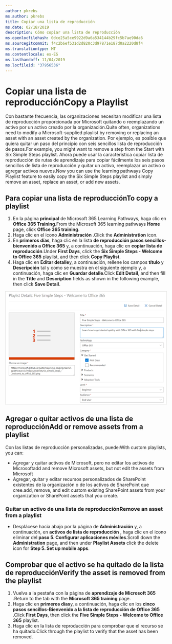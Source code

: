 ```yaml
---
author: pkrebs
ms.author: pkrebs
title: Copiar una lista de reproducción
ms.date: 02/18/2019
description: Cómo copiar una lista de reproducción
ms.openlocfilehash: 0dce25a5ce9922d9a6a534144b29fc5b7ae90da6
ms.sourcegitcommit: f4c2b6ef531d2d820c3d97871e187d0a2220d8f4
ms.translationtype: MT
ms.contentlocale: es-ES
ms.lasthandoff: 11/04/2019
ms.locfileid: "37956536"
---
```

# <a name="copy-a-playlist"></a><span data-ttu-id="bcd8c-103">Copiar una lista de reproducción</span><span class="sxs-lookup"><span data-stu-id="bcd8c-103">Copy a Playlist</span></span>
<span data-ttu-id="bcd8c-104">Con bastante frecuencia, las organizaciones necesitan modificar una lista de reproducción proporcionada por Microsoft quitando o reemplazando un activo por un activo creado por la organización.</span><span class="sxs-lookup"><span data-stu-id="bcd8c-104">Quite often, organizations need to modify a Microsoft-supplied playlist by removing or replacing an asset with an asset created by the organization.</span></span> <span data-ttu-id="bcd8c-105">Por ejemplo, es posible que quiera quitar un paso del principio con seis sencillos lista de reproducción de pasos.</span><span class="sxs-lookup"><span data-stu-id="bcd8c-105">For example, you might want to remove a step from the Start with Six Simple Steps playlist.</span></span> <span data-ttu-id="bcd8c-106">Ahora puede usar la característica copiar lista de reproducción de rutas de aprendizaje para copiar fácilmente los seis pasos sencillos de lista de reproducción y quitar un activo, reemplazar un activo o agregar activos nuevos.</span><span class="sxs-lookup"><span data-stu-id="bcd8c-106">Now you can use the learning pathways Copy Playlist feature to easily copy the Six Simple Steps playlist and simply remove an asset, replace an asset, or add new assets.</span></span> 

## <a name="to-copy-a-playlist"></a><span data-ttu-id="bcd8c-107">Para copiar una lista de reproducción</span><span class="sxs-lookup"><span data-stu-id="bcd8c-107">To copy a playlist</span></span>

1. <span data-ttu-id="bcd8c-108">En la página **principal** de Microsoft 365 Learning Pathways, haga clic en **Office 365 Training**.</span><span class="sxs-lookup"><span data-stu-id="bcd8c-108">From the Microsoft 365 learning pathways **Home** page, click **Office 365 training**.</span></span>
2. <span data-ttu-id="bcd8c-109">Haga clic en el icono **Administración** .</span><span class="sxs-lookup"><span data-stu-id="bcd8c-109">Click the **Administration** icon.</span></span>
3. <span data-ttu-id="bcd8c-110">En **primeros días**, haga clic en la lista **de reproducción pasos sencillos-bienvenido a Office 365** y, a continuación, haga clic en **copiar lista de reproducción**.</span><span class="sxs-lookup"><span data-stu-id="bcd8c-110">Under **First Days**, click the **Six Simple Steps - Welcome to Office 365** playlist, and then click **Copy Playlist**.</span></span> 
4. <span data-ttu-id="bcd8c-111">Haga clic en **Editar detalle**y, a continuación, rellene los campos **título** y **Descripción** tal y como se muestra en el siguiente ejemplo y, a continuación, haga clic en **Guardar detalle**.</span><span class="sxs-lookup"><span data-stu-id="bcd8c-111">Click **Edit Detail**, and then fill in the **Title** and **Description** fields as shown in the following example, then click **Save Detail**.</span></span>  
 
![CG-copyplaylist5steps. png](media/cg-copyplaylist5steps.png)

## <a name="add-or-remove-assets-from-a-playlist"></a><span data-ttu-id="bcd8c-113">Agregar o quitar activos de una lista de reproducción</span><span class="sxs-lookup"><span data-stu-id="bcd8c-113">Add or remove assets from a playlist</span></span>
<span data-ttu-id="bcd8c-114">Con las listas de reproducción personalizadas, puede:</span><span class="sxs-lookup"><span data-stu-id="bcd8c-114">With custom playlists, you can:</span></span>
- <span data-ttu-id="bcd8c-115">Agregar y quitar activos de Microsoft, pero no editar los activos de Microsoft</span><span class="sxs-lookup"><span data-stu-id="bcd8c-115">add and remove Microsoft assets, but not edit the assets from Microsoft</span></span>
- <span data-ttu-id="bcd8c-116">Agregar, quitar y editar recursos personalizados de SharePoint existentes de la organización o de los activos de SharePoint que cree.</span><span class="sxs-lookup"><span data-stu-id="bcd8c-116">add, remove, and edit custom existing SharePoint assets from your organization or SharePoint assets that you create.</span></span> 

### <a name="remove-an-asset-from-a-playlist"></a><span data-ttu-id="bcd8c-117">Quitar un activo de una lista de reproducción</span><span class="sxs-lookup"><span data-stu-id="bcd8c-117">Remove an asset from a playlist</span></span>
- <span data-ttu-id="bcd8c-118">Desplácese hacia abajo por la página de **Administración** y, a continuación, en **activos de lista de reproducción** , haga clic en el icono eliminar del **paso 5. Configurar aplicaciones móviles**.</span><span class="sxs-lookup"><span data-stu-id="bcd8c-118">Scroll down the **Administration** page, and then under **Playlist Assets** click the delete icon for **Step 5. Set up mobile apps**.</span></span> 

## <a name="verify-the-asset-is-removed-from-the-playlist"></a><span data-ttu-id="bcd8c-119">Comprobar que el activo se ha quitado de la lista de reproducción</span><span class="sxs-lookup"><span data-stu-id="bcd8c-119">Verify the asset is removed from the playlist</span></span>
1. <span data-ttu-id="bcd8c-120">Vuelva a la pestaña con la página de **aprendizaje de Microsoft 365** .</span><span class="sxs-lookup"><span data-stu-id="bcd8c-120">Return to the tab with the **Microsoft 365 training** page.</span></span>
2. <span data-ttu-id="bcd8c-121">Haga clic en **primeros días**y, a continuación, haga clic en los **cinco pasos sencillos-Bienvenido a la lista de reproducción de Office 365** .</span><span class="sxs-lookup"><span data-stu-id="bcd8c-121">Click **First Days**, then click the **Five Simple Steps - Welcome to Office 365** playlist.</span></span> 
3. <span data-ttu-id="bcd8c-122">Haga clic en la lista de reproducción para comprobar que el recurso se ha quitado.</span><span class="sxs-lookup"><span data-stu-id="bcd8c-122">Click through the playlist to verify that the asset has been removed.</span></span>



